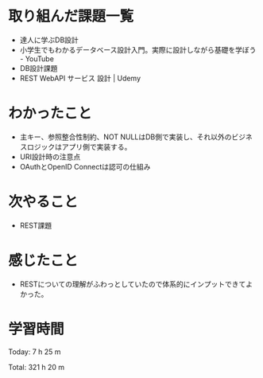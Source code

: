 # 取り組んだ課題一覧
- 達人に学ぶDB設計
- 小学生でもわかるデータベース設計入門。実際に設計しながら基礎を学ぼう - YouTube
- DB設計課題
- REST WebAPI サービス 設計 | Udemy

# わかったこと
- 主キー、参照整合性制約、NOT NULLはDB側で実装し、それ以外のビジネスロジックはアプリ側で実装する。
- URI設計時の注意点
- OAuthとOpenID Connectは認可の仕組み

# 次やること
- REST課題

# 感じたこと
- RESTについての理解がふわっとしていたので体系的にインプットできてよかった。

# 学習時間
Today: 7 h 25 m

Total: 321 h 20 m
